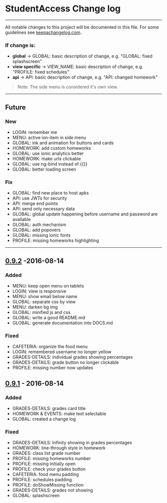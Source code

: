 # StudentAccess Change log
----
All notable changes to this project will be documented in this file.
For some guidelines see [keepachangelog.com].

### If change is:
- **global** -> GLOBAL: basic description of change, e.g. "GLOBAL: fixed splashscreen"
- **view specific** -> VIEW_NAME: basic description of change, e.g. "PROFILE: fixed schedules"
- **api** -> API: basic description of change, e.g. "API: changed homework"

> Note: The side menu is considered it's own view.

----
## Future
### New
- LOGIN: remember me
- MENU: active ion-item in side menu
- GLOBAL: ink and animation for buttons and cards
- HOMEWORK: add custom homeworks
- GLOBAL: use ionic analytics better
- HOMEWORK: make urls clickable
- GLOBAL: use ng-bind instead of {{}}
- GLOBAL: better loading screen

### Fix
- GLOBAL: find new place to host apks
- API: use JWTs for security
- API: merge end points
- API: send only necessary data
- GLOBAL: global update happening before username and  password are available
- GLOBAL: auth mechanism
- GLOBAL: add popovers
- GLOBAL: missing ionic fonts
- PROFILE: missing homeworks highlighting

----
## [0.9.2] -2016-08-14
### Added
- MENU: keep open menu on tablets
- LOGIN: view is responsive
- MENU: show email below name
- GLOBAL: separate css by view
- MENU: darken bg img
- GLOBAL: minified js and css
- GLOBAL: write a good README.md
- GLOBAL: generate documentation into DOCS.md

### Fixed
- CAFETERIA: organize the food menu
- LOGIN: remembered username no longer yellow
- GRADES-DETAILS:  individual grades showing percentages
- GRADES-DETAILS: grade button no longer clickable
- PROFILE: missing number now updates

## [0.9.1] - 2016-08-14
### Added
- GRADES-DETAILS: grades card title
- HOMEWORK & EVENTS: make text selectable
- GLOBAL: created a change log

### Fixed
- GRADES-DETAILS: Infinity showing in grades percentages
- HOMEWORK: line-through style in homework
- GRADES: class list grade number
- PROFILE: missing homeworks number
- PROFILE: missing initially open
- PROFILE: check your grades button
- CAFETERIA: food menu padding
- PROFILE: schedules padding
- PROFILE: doShowMissing function
- GRADES-DETAILS: grades not showing
- GLOBAL: splashscreen

[keepachangelog.com]: https://keepachangelog.com/
[0.9.1]: https://googledrive.com/host/0B8QaOFt88YYma1N1NUlIUFE5SDg/Android/StudentAccessV091vc15.apk
[0.9.2]: https://googledrive.com/host/0B8QaOFt88YYma1N1NUlIUFE5SDg/Android/StudentAccessV092vc16.apk
